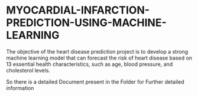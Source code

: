# MYOCARDIAL-INFARCTION-PREDICTION-USING-MACHINE-LEARNING

The objective of the heart disease prediction project is to develop a strong machine learning model that can forecast the risk of heart disease based on 13 essential health characteristics, such as age, blood pressure, and cholesterol levels. 

So there is a detailed Document present in the Folder for Further detailed information 
